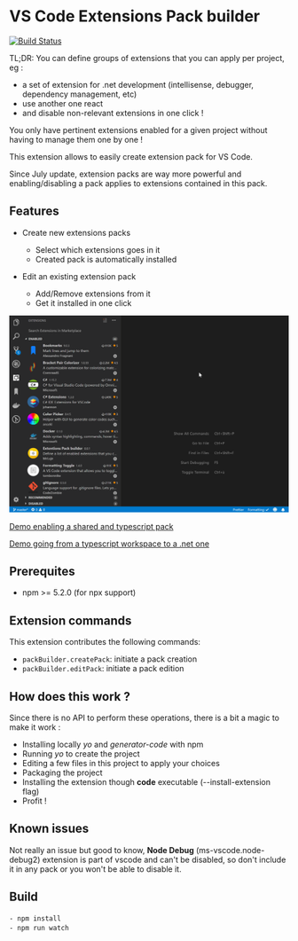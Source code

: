 # VS Code Extensions Pack builder

[![Build Status](https://dev.azure.com/mrluje-git/vscode-extensions-pack-builder/_apis/build/status/MrLuje.vscode-extensions-pack-builder?branchName=refs%2Fpull%2F32%2Fmerge)](https://dev.azure.com/mrluje-git/vscode-extensions-pack-builder/_apis/build/status/MrLuje.vscode-extensions-pack-builder?branchName=refs%2Fpull%2F32%2Fmerge)

TL;DR: You can define groups of extensions that you can apply per project, eg :

- a set of extension for .net development (intellisense, debugger, dependency management, etc)
- use another one react
- and disable non-relevant extensions in one click !

You only have pertinent extensions enabled for a given project without having to manage them one by one !

This extension allows to easily create extension pack for VS Code.

Since July update, extension packs are way more powerful and enabling/disabling a pack applies to extensions contained in this pack.

## Features

- Create new extensions packs
  - Select which extensions goes in it
  - Created pack is automatically installed

- Edit an existing extension pack
  - Add/Remove extensions from it
  - Get it installed in one click

![feature create pack](./images/demo.gif)

[Demo enabling a shared and typescript pack](./images/demo-typescript.gif)

[Demo going from a typescript workspace to a .net one](./images/demo-typescript-to-dotnet.gif)

## Prerequites

- npm >= 5.2.0 (for npx support)

## Extension commands

This extension contributes the following commands:

- `packBuilder.createPack`: initiate a pack creation
- `packBuilder.editPack`: initiate a pack edition

## How does this work ?

Since there is no API to perform these operations, there is a bit a magic to make it work :

- Installing locally _yo_ and _generator-code_ with npm
- Running _yo_ to create the project
- Editing a few files in this project to apply your choices
- Packaging the project
- Installing the extension though **code** executable (--install-extension flag)
- Profit !

## Known issues

Not really an issue but good to know, **Node Debug** (ms-vscode.node-debug2) extension is part of vscode and can't be disabled, so don't include it in any pack or you won't be able to disable it.

## Build

```bash
- npm install
- npm run watch
```
